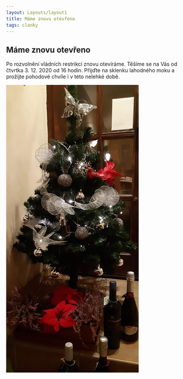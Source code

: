 ```yaml
---
layout: Layouts/layout1
title: Máme znovu otevřeno
tags: clanky
---
```

## Máme znovu otevřeno

Po rozvolnění vládních restrikcí znovu otevíráme.
Těšíme se na Vás od čtvrtka 3. 12. 2020 od&nbsp;16&nbsp;hodin.
Přijďte na sklenku lahodného moku a prožijte pohodové chvíle i v této nelehké době.

![Zátiší s vánočním stromkem](/images/foto27.jpg)


